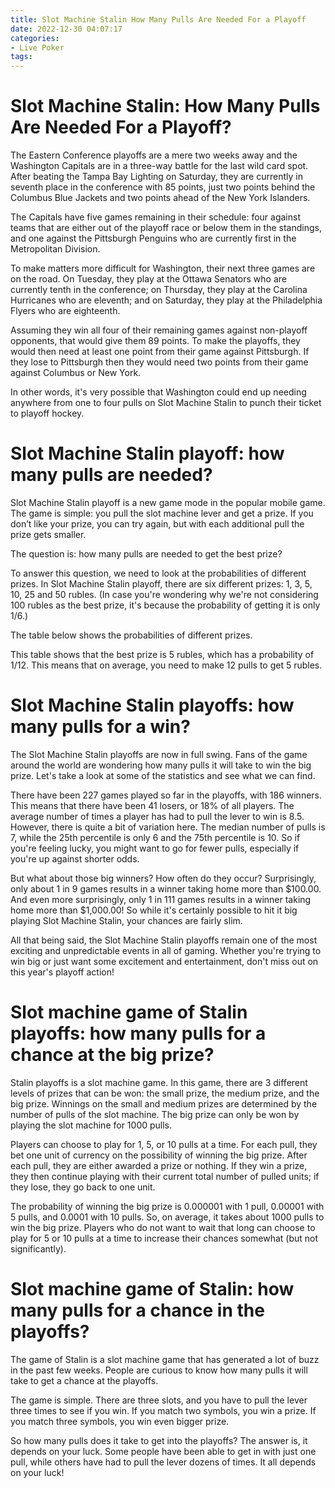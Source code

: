 ```yaml
---
title: Slot Machine Stalin How Many Pulls Are Needed For a Playoff
date: 2022-12-30 04:07:17
categories:
- Live Poker
tags:
---
```



#  Slot Machine Stalin: How Many Pulls Are Needed For a Playoff?

The Eastern Conference playoffs are a mere two weeks away and the Washington Capitals are in a three-way battle for the last wild card spot. After beating the Tampa Bay Lighting on Saturday, they are currently in seventh place in the conference with 85 points, just two points behind the Columbus Blue Jackets and two points ahead of the New York Islanders.

The Capitals have five games remaining in their schedule: four against teams that are either out of the playoff race or below them in the standings, and one against the Pittsburgh Penguins who are currently first in the Metropolitan Division.

To make matters more difficult for Washington, their next three games are on the road. On Tuesday, they play at the Ottawa Senators who are currently tenth in the conference; on Thursday, they play at the Carolina Hurricanes who are eleventh; and on Saturday, they play at the Philadelphia Flyers who are eighteenth.

Assuming they win all four of their remaining games against non-playoff opponents, that would give them 89 points. To make the playoffs, they would then need at least one point from their game against Pittsburgh. If they lose to Pittsburgh then they would need two points from their game against Columbus or New York.

In other words, it's very possible that Washington could end up needing anywhere from one to four pulls on Slot Machine Stalin to punch their ticket to playoff hockey.

#  Slot Machine Stalin playoff: how many pulls are needed?

Slot Machine Stalin playoff is a new game mode in the popular mobile game. The game is simple: you pull the slot machine lever and get a prize. If you don’t like your prize, you can try again, but with each additional pull the prize gets smaller.

The question is: how many pulls are needed to get the best prize?

To answer this question, we need to look at the probabilities of different prizes. In Slot Machine Stalin playoff, there are six different prizes: 1, 3, 5, 10, 25 and 50 rubles. (In case you're wondering why we're not considering 100 rubles as the best prize, it's because the probability of getting it is only 1/6.)

The table below shows the probabilities of different prizes.




This table shows that the best prize is 5 rubles, which has a probability of 1/12. This means that on average, you need to make 12 pulls to get 5 rubles.

#  Slot Machine Stalin playoffs: how many pulls for a win?

The Slot Machine Stalin playoffs are now in full swing. Fans of the game around the world are wondering how many pulls it will take to win the big prize. Let's take a look at some of the statistics and see what we can find.

There have been 227 games played so far in the playoffs, with 186 winners. This means that there have been 41 losers, or 18% of all players. The average number of times a player has had to pull the lever to win is 8.5. However, there is quite a bit of variation here. The median number of pulls is 7, while the 25th percentile is only 6 and the 75th percentile is 10. So if you're feeling lucky, you might want to go for fewer pulls, especially if you're up against shorter odds.

But what about those big winners? How often do they occur? Surprisingly, only about 1 in 9 games results in a winner taking home more than $100.00. And even more surprisingly, only 1 in 111 games results in a winner taking home more than $1,000.00! So while it's certainly possible to hit it big playing Slot Machine Stalin, your chances are fairly slim.

All that being said, the Slot Machine Stalin playoffs remain one of the most exciting and unpredictable events in all of gaming. Whether you're trying to win big or just want some excitement and entertainment, don't miss out on this year's playoff action!

#  Slot machine game of Stalin playoffs: how many pulls for a chance at the big prize?

Stalin playoffs is a slot machine game. In this game, there are 3 different levels of prizes that can be won: the small prize, the medium prize, and the big prize. Winnings on the small and medium prizes are determined by the number of pulls of the slot machine. The big prize can only be won by playing the slot machine for 1000 pulls.

Players can choose to play for 1, 5, or 10 pulls at a time. For each pull, they bet one unit of currency on the possibility of winning the big prize. After each pull, they are either awarded a prize or nothing. If they win a prize, they then continue playing with their current total number of pulled units; if they lose, they go back to one unit.

The probability of winning the big prize is 0.000001 with 1 pull, 0.00001 with 5 pulls, and 0.0001 with 10 pulls. So, on average, it takes about 1000 pulls to win the big prize. Players who do not want to wait that long can choose to play for 5 or 10 pulls at a time to increase their chances somewhat (but not significantly).

#  Slot machine game of Stalin: how many pulls for a chance in the playoffs?

The game of Stalin is a slot machine game that has generated a lot of buzz in the past few weeks. People are curious to know how many pulls it will take to get a chance at the playoffs.

The game is simple. There are three slots, and you have to pull the lever three times to see if you win. If you match two symbols, you win a prize. If you match three symbols, you win even bigger prize.

So how many pulls does it take to get into the playoffs? The answer is, it depends on your luck. Some people have been able to get in with just one pull, while others have had to pull the lever dozens of times. It all depends on your luck!